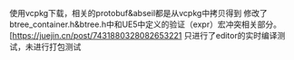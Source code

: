 使用vcpkg下载，相关的protobuf&abseil都是从vcpkg中拷贝得到
修改了btree_container.h&btree.h中和UE5中定义的验证（expr）宏冲突相关部分。
[https://juejin.cn/post/7431880328082653221
只进行了editor的实时编译测试，未进行打包测试